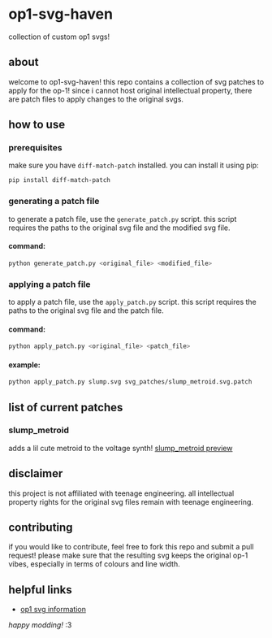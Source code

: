 # op1-svg-haven
collection of custom op1 svgs!

## about
welcome to op1-svg-haven! this repo contains a collection of svg patches to apply for the op-1! since i cannot host original intellectual property, there are patch files to apply changes to the original svgs.

## how to use

### prerequisites
make sure you have `diff-match-patch` installed. you can install it using pip:
```bash
pip install diff-match-patch
```

### generating a patch file
to generate a patch file, use the `generate_patch.py` script. this script requires the paths to the original svg file and the modified svg file.

#### command:
```bash
python generate_patch.py <original_file> <modified_file>
```

### applying a patch file
to apply a patch file, use the `apply_patch.py` script. this script requires the paths to the original svg file and the patch file.

#### command:
```bash
python apply_patch.py <original_file> <patch_file>
```

#### example:
```bash
python apply_patch.py slump.svg svg_patches/slump_metroid.svg.patch
```

## list of current patches

### slump_metroid
adds a lil cute metroid to the voltage synth!
[slump_metroid preview](previews/slump_metroid.jpg)

## disclaimer
this project is not affiliated with teenage engineering. all intellectual property rights for the original svg files remain with teenage engineering.

## contributing
if you would like to contribute, feel free to fork this repo and submit a pull request! please make sure that the resulting svg keeps the original op-1 vibes, especially in terms of colours and line width.

## helpful links
- [op1 svg information](https://github.com/sualk/op1-docs/blob/master/svg.md)

*happy modding!* :3
